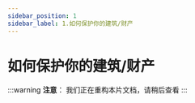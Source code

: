 ```yaml
---
sidebar_position: 1
sidebar_label: 1.如何保护你的建筑/财产
---
```


# 如何保护你的建筑/财产

:::warning
**注意**：
我们正在重构本片文档，请稍后查看
:::